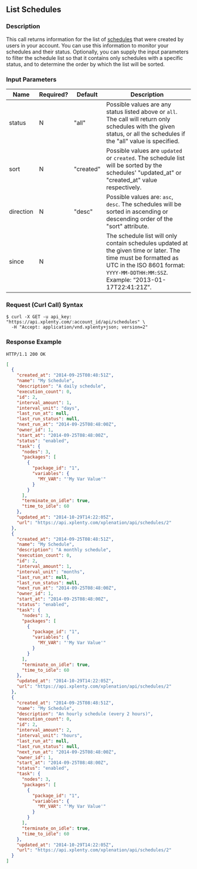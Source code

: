 ## List Schedules

### Description
This call returns information for the list of [schedules](https://github.com/xplenty/xplenty-api-doc-v2/blob/master/resources/schedule.md) that were created by users in your account.
You can use this information to monitor your schedules and their status.
Optionally, you can supply the input parameters to filter the schedule list so that it contains only schedules with a specific status, and to determine the order by which the list will be sorted.

### Input Parameters

|Name|Required?|Default|Description|
|----|---------|-------|-----------|
status|N|"all"|Possible values are any status listed above or ```all```. The call will return only schedules with the given status, or all the schedules if the "all" value is specified.
sort|N|"created"|Possible values are ```updated``` or ```created```. The schedule list will be sorted by the schedules' "updated_at" or "created_at" value respectively.
direction|N|"desc"|Possible values are: ```asc```, ```desc```. The schedules will be sorted in ascending or descending order of the "sort" attribute.
since|N| |The schedule list will only contain schedules updated at the given time or later. The time must be formatted as UTC in the ISO 8601 format: ```YYYY-MM-DDTHH:MM:SSZ```. Example: “2013-01-17T22:41:21Z”.


### Request (Curl Call) Syntax
```shell
$ curl -X GET -u api_key: "https://api.xplenty.com/:account_id/api/schedules" \
  -H "Accept: application/vnd.xplenty+json; version=2"  
```
### Response Example
```HTTP
HTTP/1.1 200 OK
```

```json
[
  {
    "created_at": "2014-09-25T08:48:51Z",
    "name": "My Schedule",
    "description": "A daily schedule",
    "execution_count": 0,
    "id": 2,
    "interval_amount": 1,
    "interval_unit": "days",
    "last_run_at": null,
    "last_run_status": null,
    "next_run_at": "2014-09-25T08:48:00Z",
    "owner_id": 1,
    "start_at": "2014-09-25T08:48:00Z",
    "status": "enabled",
    "task": {
      "nodes": 3,
      "packages": [
        {
          "package_id": "1",
          "variables": {
            "MY_VAR": "'My Var Value'"
          }
        }
      ],
      "terminate_on_idle": true,
      "time_to_idle": 60
    },
    "updated_at": "2014-10-29T14:22:05Z",
    "url": "https://api.xplenty.com/xplenation/api/schedules/2"
  },
  {
    "created_at": "2014-09-25T08:48:51Z",
    "name": "My Schedule",
    "description": "A monthly schedule",
    "execution_count": 0,
    "id": 2,
    "interval_amount": 1,
    "interval_unit": "months",
    "last_run_at": null,
    "last_run_status": null,
    "next_run_at": "2014-09-25T08:48:00Z",
    "owner_id": 1,
    "start_at": "2014-09-25T08:48:00Z",
    "status": "enabled",
    "task": {
      "nodes": 3,
      "packages": [
        {
          "package_id": "1",
          "variables": {
            "MY_VAR": "'My Var Value'"
          }
        }
      ],
      "terminate_on_idle": true,
      "time_to_idle": 60
    },
    "updated_at": "2014-10-29T14:22:05Z",
    "url": "https://api.xplenty.com/xplenation/api/schedules/2"
  },
  {
    "created_at": "2014-09-25T08:48:51Z",
    "name": "My Schedule",
    "description": "An hourly schedule (every 2 hours)",
    "execution_count": 0,
    "id": 2,
    "interval_amount": 2,
    "interval_unit": "hours",
    "last_run_at": null,
    "last_run_status": null,
    "next_run_at": "2014-09-25T08:48:00Z",
    "owner_id": 1,
    "start_at": "2014-09-25T08:48:00Z",
    "status": "enabled",
    "task": {
      "nodes": 3,
      "packages": [
        {
          "package_id": "1",
          "variables": {
            "MY_VAR": "'My Var Value'"
          }
        }
      ],
      "terminate_on_idle": true,
      "time_to_idle": 60
    },
    "updated_at": "2014-10-29T14:22:05Z",
    "url": "https://api.xplenty.com/xplenation/api/schedules/2"
  }
]
```
